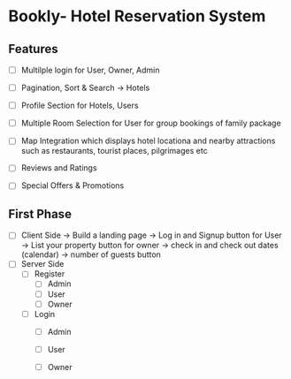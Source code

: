 # Bookly- Hotel Reservation System
## Features
- [ ] Multilple login for User, Owner, Admin
- [ ] Pagination, Sort & Search -> Hotels
- [ ] Profile Section for Hotels, Users
- [ ] Multiple Room Selection for User for group bookings of family package
- [ ] Map Integration which displays hotel locationa and nearby attractions such as restaurants, tourist places, pilgrimages etc
- [ ] Reviews and Ratings 
- [ ] Special Offers & Promotions 


## First Phase
- [ ] Client Side   -> Build a landing page 
                            -> Log in and Signup button for User
                            -> List your property button for owner
                            -> check in and check out dates (calendar)
                            -> number of guests button
- [ ] Server Side
    - [ ] Register
        - [ ] Admin
        - [ ] User
        - [ ] Owner
    - [ ] Login
        - [ ] Admin
        - [ ] User
        - [ ] Owner
       
